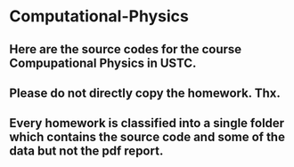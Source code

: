 # Computational-Physics

## Here are the source codes for the course Compupational Physics in USTC.

## Please do not directly copy the homework. Thx.

## Every homework is classified into a single folder which contains the source code and some of the data but not the pdf report.
